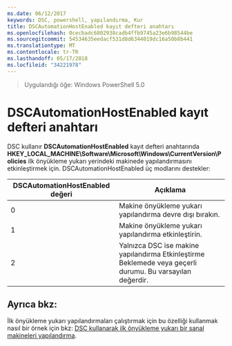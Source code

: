 ```yaml
---
ms.date: 06/12/2017
keywords: DSC, powershell, yapılandırma, Kur
title: DSCAutomationHostEnabled kayıt defteri anahtarı
ms.openlocfilehash: 0cecbadc6802938cadb4ffb9745a23e6b98544be
ms.sourcegitcommit: 54534635eedacf531d8d6344019dc16a50b8b441
ms.translationtype: MT
ms.contentlocale: tr-TR
ms.lasthandoff: 05/17/2018
ms.locfileid: "34221978"
---
```

>Uygulandığı öğe: Windows PowerShell 5.0

# <a name="dscautomationhostenabled-registry-key"></a>DSCAutomationHostEnabled kayıt defteri anahtarı

DSC kullanır **DSCAutomationHostEnabled** kayıt defteri anahtarında **HKEY_LOCAL_MACHINE\Software\Microsoft\Windows\CurrentVersion\Policies** ilk önyükleme yukarı yerindeki makinede yapılandırmasını etkinleştirmek için.
DSCAutomationHostEnabled üç modlarını destekler:

|  DSCAutomationHostEnabled değeri  |  Açıklama   |
|---|---|
0 | Makine önyükleme yukarı yapılandırma devre dışı bırakın. |
1 | Makine önyükleme yukarı yapılandırma etkinleştirin. |
2 | Yalnızca DSC ise makine yapılandırma Etkinleştirme Beklemede veya geçerli durumu. Bu varsayılan değerdir. |

## <a name="see-also"></a>Ayrıca bkz:

İlk önyükleme yukarı yapılandırmaları çalıştırmak için bu özelliği kullanmak nasıl bir örnek için bkz: [DSC kullanarak ilk önyükleme yukarı bir sanal makineleri yapılandırma](bootstrapDsc.md).
